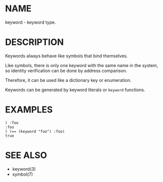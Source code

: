 # NAME
keyword - keyword type.

# DESCRIPTION
Keywords always behave like symbols that bind themselves.

Like symbols, there is only one keyword with the same name in the system, so identity verification can be done by address comparison.

Therefore, it can be used like a dictionary key or enumeration.

Keywords can be generated by keyword literals or `keyword` functions.

# EXAMPLES

    ) :foo
    :foo
    ) (== (keyword "foo") :foo)
    true

# SEE ALSO
- keyword(3)
- symbol(7)
